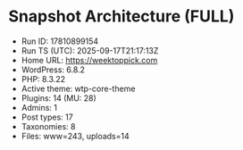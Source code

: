 # Snapshot Architecture (FULL)
- Run ID: 17810899154
- Run TS (UTC): 2025-09-17T21:17:13Z
- Home URL: https://weektoppick.com
- WordPress: 6.8.2
- PHP: 8.3.22
- Active theme: wtp-core-theme
- Plugins: 14 (MU: 28)
- Admins: 1
- Post types: 17
- Taxonomies: 8
- Files: www=243, uploads=14
